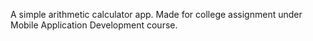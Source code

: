A simple arithmetic calculator app.
Made for college assignment under Mobile Application Development course.